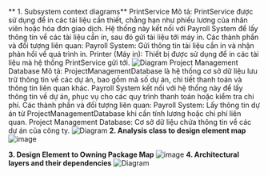 ** 1. Subsystem context diagrams**
PrintService
Mô tả: PrintService được sử dụng để in các tài liệu cần thiết, chẳng hạn như phiếu lương của nhân viên hoặc hóa đơn giao dịch. Hệ thống này kết nối với Payroll System để lấy thông tin về các tài liệu cần in, sau đó gửi tài liệu tới máy in.
Các thành phần và đối tượng liên quan:
Payroll System: Gửi thông tin tài liệu cần in và nhận phản hồi về quá trình in.
Printer (Máy in): Thiết bị được sử dụng để in các tài liệu mà hệ thống PrintService gửi tới.
![Diagram](https://www.planttext.com/api/plantuml/png/j59B2eCm5Dpd50zN5cfejo8Yj1jtGa-GQeI09f94QMXxiYvwf5wXyPDIjTjca_UPoGn3NezdeZIHkgqhb5T4ASY8aQAg3eBh_gOIhWY68ri-BVqDkYF4kAQo93c5D9EsEL7PCTivVDCFZo9lQygrNqm5X4x2hROZqYhPrLYbl1Io9fe9FaXDrhvLeaYrPsMKfhNbYuk9utyeMnJJPadyZ5SaXDO1UZkCznu4GRn8AXpreHafu9mgw1X1S-pqI7J3U1R40jQBBCt-GAnz9vGN_Izu0m00__y30000)
 Project Management Database
 Mô tả: ProjectManagementDatabase là hệ thống cơ sở dữ liệu lưu trữ thông tin về các dự án, bao gồm mã số dự án, chi tiết thanh toán và thông tin liên quan khác. Payroll System kết nối với hệ thống này để lấy thông tin về dự án, phục vụ cho các quy trình thanh toán hoặc kiểm tra chi phí.
Các thành phần và đối tượng liên quan:
Payroll System: Lấy thông tin dự án từ ProjectManagementDatabase khi cần tính lương hoặc chi phí liên quan.
Project Management Database: Cơ sở dữ liệu chứa thông tin về các dự án của công ty.
![Diagram](https://www.planttext.com/api/plantuml/png/j59B2i8m4Dtd58Ch1IswBQK8kd4Xz0fZEqgaJJIPYaKzcGkFv1LiQskBOd5ZDfdCvxqtZzoljwbbD9mciGXZj1O2p8oEuvbMNDnau2IWF8ROI3fGOFIMGfuZOtyWBa98nMJM618igjeI5Mue8LLshT3I2sL3t0ROFUF575m8wdW8TLgjTQkGlqo2BBKgUIl1NoazpwOhcrccf00yPhx_3navfUIi6NjFDEr2VBhR6plEf0UZaT_bdfkxlq_9SYq9ehm41ucYOwh2ziwEyzscBe12LRFNZusjVQUaek9hFG000F__0m00)
**2. Analysis class to design element map**
![image](https://github.com/user-attachments/assets/fadaff50-054c-4004-b1dd-188ae589244d)

**3. Design Element to Owning Package Map**
![image](https://github.com/user-attachments/assets/c1a86372-2b41-4ab9-8de1-5a25e7323634)
**4. Architectural layers and their dependencies**
![Diagram](https://www.planttext.com/api/plantuml/png/R99DJiCm48NtSmgh6rQz0kfFG49gH6a56zI5cmxH26Scibsg2d4o5Xo9Av3QQOZJxkoPUS-Zx_dt-sVYlBP-Nnc0MXVlkaGrMbfqo5vx4bOBVKGxKf-WrElpWvfBLGitNRTHfzAzsAezlX0Ut0Q-UaxJkZPKN1hDXRqLOz2ssZNQ3ogmlIKoAQb8NMTxHupE9PPtxCdJsI6JIXEhN7PesbAdMkqD3lPSDekGyyW59gOhhCMH5_jlF7qSQ3FjzLQxL9WVrq-Bg5YAywN5xfuBbvBDWicDol2DcBXKEwoHTyq6pLDgY_w0oCgSB1qCmO_7job3EESGEXrCQ3E9vIjK8KqYZ7KWePTAwAHGuOfXd1kIXbuuOI312iEmubk1CmmI2At85k98BFKONvUScSEaWHn--ny0003__mC0)

